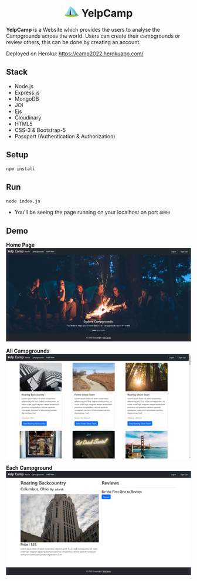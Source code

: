 <div align="center">
   <h1><img alt="Logo" src="https://github.com/adarsh-VA/yelpcamp/blob/main/public/images/favicon.ico" width="40" /> YelpCamp</h1>
</div>

**YelpCamp**  is a Website which provides the users to analyse the Campgrounds across the world. Users can create their campgrounds or review others, this can be done by creating an account.

Deployed on Heroku:
https://camp2022.herokuapp.com/

## Stack
- Node.js
- Express.js
- MongoDB
- JOI
- Ejs
- Cloudinary
- HTML5
- CSS-3 & Bootstrap-5
- Passport (Authentication & Authorization)

## Setup

```
npm install
```
## Run

```
node index.js
```
- You'll be seeing the page running on your localhost on port `4000`

## Demo
**Home Page**
<img alt="Logo" src="https://github.com/adarsh-VA/yelpcamp/blob/main/demo/1.jpg" />

**All Campgrounds**
<img alt="Logo" src="https://github.com/adarsh-VA/yelpcamp/blob/main/demo/2.jpg" />

**Each Campground**
<img alt="Logo" src="https://github.com/adarsh-VA/yelpcamp/blob/main/demo/3.jpg" />
